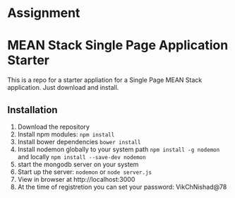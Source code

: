 # Assignment #
# MEAN Stack Single Page Application Starter

This is a repo for a starter appliation for a Single Page MEAN Stack application. Just download and install.

## Installation
1. Download the repository
2. Install npm modules: `npm install`
3. Install bower dependencies `bower install`
4.  Install nodemon globally to your system path `npm install -g nodemon` and  locally `npm install --save-dev nodemon` 
5. start the mongodb server on your system
6. Start up the server: `nodemon` or `node server.js`
7. View in browser at http://localhost:3000
8. At the time of registretion you can set your password: VikChNishad@78

